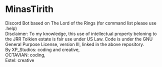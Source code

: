 # MinasTirith
Discord Bot based on The Lord of the Rings (for command list please use .help)
<br>
Disclaimer: To my knowledge, this use of intellectual property beloning to the JRR Tolkien estate is fair use under US Law. Code is under the GNU General Purpose License, version III, linked in the above repository.
<br>
By XP_Studios: coding and creative,
<br>
OCTAVIAN: coding,
<br>
Estel: creative
